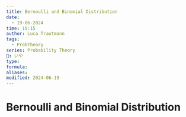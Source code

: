 ```yaml
---
title: Bernoulli and Binomial Distribution
date:
  - 19-06-2024
time: 19:15
author: Luca Trautmann
tags:
  - ProbTheory
series: Probability Theory
🍙: いや
type: 
formula: 
aliases: 
modified: 2024-06-19
---
```

# Bernoulli and Binomial Distribution

